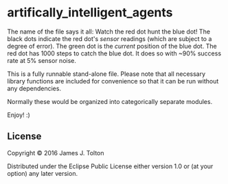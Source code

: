 # artifically_intelligent_agents

The name of the file says it all:  Watch the red dot hunt the blue dot!  The black dots indicate the red dot's _sensor_ readings (which are subject to a degree of error).  The green dot is the _current_ position of the blue dot.  The red dot has 1000 steps to catch the blue dot.  It does so with ~90% success rate at 5% sensor noise.

This is a fully runnable stand-alone file.  Please note that all necessary library functions are included for convenience so that it can be run without any dependencies.

   Normally these would be organized into categorically separate modules.

   Enjoy! :)



## License

Copyright © 2016 James J. Tolton

Distributed under the Eclipse Public License either version 1.0 or (at
your option) any later version.
